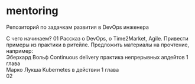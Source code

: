 # mentoring
Репозиторий по задачкам развития в DevOps инженера

С чего начинаем?
01 Рассказ о DevOps, о Time2Market, Agile. Привести примеры из практики в ритейле. Предложить материалы на прочтение, например:  
  Эберхард Вольф Continuous delivery практика непрерывных апдейтов 1 глава  
  Марко Лукша Kubernetes в действии 1 глава  
02     
